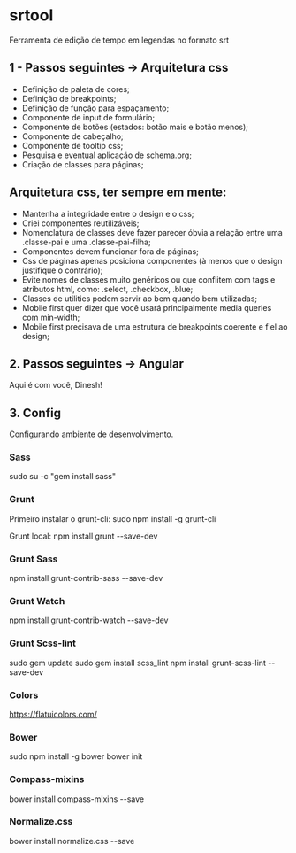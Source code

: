 # srtool
Ferramenta de edição de tempo em legendas no formato srt

## 1 - Passos seguintes -> Arquitetura css

* Definição de paleta de cores;
* Definição de breakpoints;
* Definição de função para espaçamento;
* Componente de input de formulário;
* Componente de botões (estados: botão mais e botão menos);
* Componente de cabeçalho;
* Componente de tooltip css;
* Pesquisa e eventual aplicação de schema.org;
* Criação de classes para páginas;

## Arquitetura css, ter sempre em mente:

* Mantenha a integridade entre o design e o css;
* Criei componentes reutilizáveis;
* Nomenclatura de classes deve fazer parecer óbvia a relação entre uma .classe-pai  e uma .classe-pai-filha;
* Componentes devem funcionar fora de páginas;
* Css de páginas apenas posiciona componentes (à menos que o design justifique o contrário);
* Evite nomes de classes muito genéricos ou que conflitem com tags e atributos html, como: .select, .checkbox, .blue;
* Classes de utilities podem servir ao bem quando bem utilizadas;
* Mobile first quer dizer que você usará principalmente media queries com min-width;
* Mobile first precisava de uma estrutura de breakpoints coerente e fiel ao design;

## 2. Passos seguintes -> Angular 
Aqui é com você, Dinesh!

## 3. Config

Configurando ambiente de desenvolvimento.

### Sass

sudo su -c "gem install sass"

### Grunt

Primeiro instalar o grunt-cli: sudo npm install -g grunt-cli

Grunt local: npm install grunt --save-dev

### Grunt Sass

npm install grunt-contrib-sass --save-dev

### Grunt Watch

npm install grunt-contrib-watch --save-dev

### Grunt Scss-lint

sudo gem update
sudo gem install scss_lint
npm install grunt-scss-lint --save-dev

### Colors

https://flatuicolors.com/

### Bower

sudo npm install -g bower
bower init

### Compass-mixins

bower install compass-mixins --save

### Normalize.css

bower install normalize.css --save